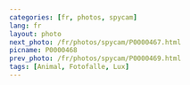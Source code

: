 ```yaml
---
categories: [fr, photos, spycam]
lang: fr
layout: photo
next_photo: /fr/photos/spycam/P0000467.html
picname: P0000468
prev_photo: /fr/photos/spycam/P0000469.html
tags: [Animal, Fotofalle, Lux]
---
```

